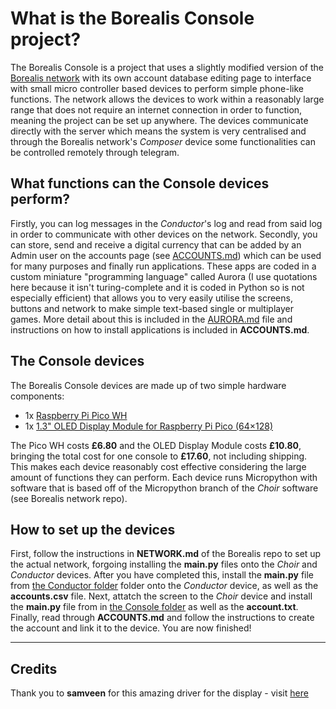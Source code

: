 # What is the Borealis Console project?
The Borealis Console is a project that uses a slightly modified version of the [Borealis network](https://github.com/LindenLaboratory/Borealis) with its own account database editing page to interface with small micro controller based devices to perform simple phone-like functions. The network allows the devices to work within a reasonably large range that does not require an internet connection in order to function, meaning the project can be set up anywhere. The devices communicate directly with the server which means the system is very centralised and through the Borealis network's _Composer_ device some functionalities can be controlled remotely through telegram.

## What functions can the Console devices perform?
Firstly, you can log messages in the _Conductor_'s log and read from said log in order to communicate with other devices on the network. Secondly, you can store, send and receive a digital currency that can be added by an Admin user on the accounts page (see [ACCOUNTS.md](ACCOUNTS.md)) which can be used for many purposes and finally run applications. These apps are coded in a custom miniature "programming language" called Aurora (I use quotations here because it isn't turing-complete and it is coded in Python so is not especially efficient) that allows you to very easily utilise the screens, buttons and network to make simple text-based single or multiplayer games. More detail about this is included in the [AURORA.md](AURORA.md) file and instructions on how to install applications is included in **ACCOUNTS.md**.

## The Console devices
The Borealis Console devices are made up of two simple hardware components:

- 1x [Raspberry Pi Pico WH](https://thepihut.com/products/raspberry-pi-pico-w?variant=41952994787523)
- 1x [1.3" OLED Display Module for Raspberry Pi Pico (64×128)
](https://thepihut.com/products/1-3-oled-display-module-for-raspberry-pi-pico-64x128?variant=39810640117955&currency=GBP&utm_medium=product_sync&utm_source=google&utm_content=sag_organic&utm_campaign=sag_organic&gad_source=1&gclid=CjwKCAjwko21BhAPEiwAwfaQCEHjXfxdrGalaUam1pjJR0_vidUftZoUu51jIuVXq9I01RZoHpKw5BoCeWQQAvD_BwE)

The Pico WH costs **£6.80** and the OLED Display Module costs **£10.80**, bringing the total cost for one console to **£17.60**, not including shipping. This makes each device reasonably cost effective considering the large amount of functions they can perform. Each device runs Micropython with software that is based off of the Micropython branch of the _Choir_ software (see Borealis network repo).

## How to set up the devices
First, follow the instructions in **NETWORK.md** of the Borealis repo to set up the actual network, forgoing installing the **main.py** files onto the _Choir_ and _Conductor_ devices. After you have completed this, install the **main.py** file from [the Conductor folder](Conductor) folder onto the _Conductor_ device, as well as the **accounts.csv** file. Next, attatch the screen to the _Choir_ device and install the **main.py** file from in [the Console folder](Console) as well as the **account.txt**. Finally, read through **ACCOUNTS.md** and follow the instructions to create the account and link it to the device. You are now finished!

---

## Credits
Thank you to **samveen** for this amazing driver for the display - visit [here](https://github.com/samveen/pico-oled-1.3-driver)